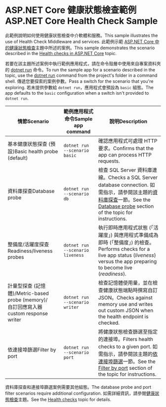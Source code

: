 # <a name="aspnet-core-health-check-sample"></a><span data-ttu-id="fe53a-101">ASP.NET Core 健康狀態檢查範例</span><span class="sxs-lookup"><span data-stu-id="fe53a-101">ASP.NET Core Health Check Sample</span></span>

<span data-ttu-id="fe53a-102">此範例說明如何使用健康狀態檢查中介軟體和服務。</span><span class="sxs-lookup"><span data-stu-id="fe53a-102">This sample illustrates the use of Health Check Middleware and services.</span></span> <span data-ttu-id="fe53a-103">此範例示範 [ASP.NET Core 中的健康狀態檢查](https://docs.microsoft.com/aspnet/core/host-and-deploy/health-checks)主題中所述的案例。</span><span class="sxs-lookup"><span data-stu-id="fe53a-103">This sample demonstrates the scenario described in the [Health checks in ASP.NET Core](https://docs.microsoft.com/aspnet/core/host-and-deploy/health-checks) topic.</span></span>

<span data-ttu-id="fe53a-104">若要在該主題所述案例中執行範例應用程式，請在命令殼層中使用來自專案資料夾的 [dotnet run](https://docs.microsoft.com/dotnet/core/tools/dotnet-run) 命令。</span><span class="sxs-lookup"><span data-stu-id="fe53a-104">To run the sample app for a scenario described in the topic, use the [dotnet run](https://docs.microsoft.com/dotnet/core/tools/dotnet-run) command from the project's folder in a command shell.</span></span> <span data-ttu-id="fe53a-105">傳遞您要探索的案例參數。</span><span class="sxs-lookup"><span data-stu-id="fe53a-105">Pass a switch for the scenario that you're exploring.</span></span> <span data-ttu-id="fe53a-106">若未提供參數給 `dotnet run`，應用程式會預設為 `basic` 組態。</span><span class="sxs-lookup"><span data-stu-id="fe53a-106">The app defaults to the `basic` configuration when a switch isn't provided to `dotnet run`.</span></span>

| <span data-ttu-id="fe53a-107">情節</span><span class="sxs-lookup"><span data-stu-id="fe53a-107">Scenario</span></span>                                               | <span data-ttu-id="fe53a-108">範例應用程式命令</span><span class="sxs-lookup"><span data-stu-id="fe53a-108">Sample app command</span></span>               | <span data-ttu-id="fe53a-109">說明</span><span class="sxs-lookup"><span data-stu-id="fe53a-109">Description</span></span> |
| ------------------------------------------------------ | -------------------------------- | ----------- |
| <span data-ttu-id="fe53a-110">基本健康狀態探查 (預設)</span><span class="sxs-lookup"><span data-stu-id="fe53a-110">Basic health probe (default)</span></span>                           | `dotnet run --scenario basic`    | <span data-ttu-id="fe53a-111">確認應用程式可處理 HTTP 要求。</span><span class="sxs-lookup"><span data-stu-id="fe53a-111">Confirms that the app can process HTTP requests.</span></span> |
| <span data-ttu-id="fe53a-112">資料庫探查</span><span class="sxs-lookup"><span data-stu-id="fe53a-112">Database probe</span></span>                                         | `dotnet run --scenario db`       | <span data-ttu-id="fe53a-113">檢查 SQL Server 資料庫連線。</span><span class="sxs-lookup"><span data-stu-id="fe53a-113">Checks a SQL Server database connection.</span></span> <span data-ttu-id="fe53a-114">如需指示，請參閱該主題的[資料庫探查](https://docs.microsoft.com/aspnet/core/host-and-deploy/health-checks#database-probe)一節。</span><span class="sxs-lookup"><span data-stu-id="fe53a-114">See the [Database probe](https://docs.microsoft.com/aspnet/core/host-and-deploy/health-checks#database-probe) section of the topic for instructions.</span></span> |
| <span data-ttu-id="fe53a-115">整備度/活躍度探查</span><span class="sxs-lookup"><span data-stu-id="fe53a-115">Readiness/liveness probes</span></span>                              | `dotnet run --scenario liveness` | <span data-ttu-id="fe53a-116">執行即時應用程式狀態 (「活躍度」) 與應用程式準備成為即時 (「整備度」) 的檢查。</span><span class="sxs-lookup"><span data-stu-id="fe53a-116">Performs checks for a live app status (*liveness*) versus the app preparing to become live (*readiness*).</span></span> |
| <span data-ttu-id="fe53a-117">計量型探查 (記憶體)/</span><span class="sxs-lookup"><span data-stu-id="fe53a-117">Metric-based probe (memory)/</span></span><br><span data-ttu-id="fe53a-118">自訂回應寫入器</span><span class="sxs-lookup"><span data-stu-id="fe53a-118">custom response writer</span></span> | `dotnet run --scenario writer`   | <span data-ttu-id="fe53a-119">檢查記憶體使用量，並在檢查健康狀態端點時撰寫自訂 JSON。</span><span class="sxs-lookup"><span data-stu-id="fe53a-119">Checks against memory use and writes out custom JSON when the health endpoint is checked.</span></span> |
| <span data-ttu-id="fe53a-120">依連接埠篩選</span><span class="sxs-lookup"><span data-stu-id="fe53a-120">Filter by port</span></span>                                         | `dotnet run --scenario port`     | <span data-ttu-id="fe53a-121">將健康狀態檢查篩選至指定的連接埠。</span><span class="sxs-lookup"><span data-stu-id="fe53a-121">Filters health checks to a given port.</span></span> <span data-ttu-id="fe53a-122">如需指示，請參閱該主題的[依連接埠篩選](https://docs.microsoft.com/aspnet/core/host-and-deploy/health-checks#filter-by-port)一節。</span><span class="sxs-lookup"><span data-stu-id="fe53a-122">See the [Filter by port](https://docs.microsoft.com/aspnet/core/host-and-deploy/health-checks#filter-by-port) section of the topic for instructions.</span></span> |

<span data-ttu-id="fe53a-123">資料庫探查和連接埠篩選案例需要其他組態。</span><span class="sxs-lookup"><span data-stu-id="fe53a-123">The database probe and port filter scenarios require additional configuration.</span></span> <span data-ttu-id="fe53a-124">如需詳細資訊，請參閱[健康狀態檢查](https://docs.microsoft.com/aspnet/core/host-and-deploy/health-checks)主題。</span><span class="sxs-lookup"><span data-stu-id="fe53a-124">See the [Health checks](https://docs.microsoft.com/aspnet/core/host-and-deploy/health-checks) topic for details.</span></span>
